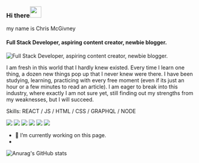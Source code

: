 ### Hi there<img src="https://raw.githubusercontent.com/MartinHeinz/MartinHeinz/master/wave.gif" width="30px">
my name is Chris McGivney
#### Full Stack Developer, aspiring content creator, newbie blogger.
![Full Stack Developer, aspiring content creator, newbie blogger.](https://i1.wp.com/linkedinheaders.com/wp-content/uploads/2018/02/sunset-ocean-header.jpg?resize=1024%2C256&ssl=1)

I am fresh in this world that I hardly knew existed. Every time I learn one thing, a dozen new things pop up that I never knew were there. I have been studying, learning, practicing with every free moment (even if its just an hour or a few minutes to read an article). I am eager to break into this industry, where exactly I am not sure yet, still finding out my strengths from my weaknesses, but I will succeed. 

Skills: REACT / JS / HTML / CSS / GRAPHQL / NODE

![](https://img.shields.io/badge/REACT-FUN-informational?style=flat&logo=React&logoColor=white&color=2bbc8a)
![](https://img.shields.io/badge/CSS-HARD-informational?style=flat&logo=CSS3&logoColor=yellow&color=2bbc8a)
![](https://img.shields.io/badge/JavaScript-MultiTool-informational?style=flat&logo=JavaScript&logoColor=white&color=2bbc8a)
![](https://img.shields.io/badge/Editor-VsCode-informational?style=flat&logo=vscode&logoColor=white&color=2bbc8a)
![](https://img.shields.io/badge/Shell-Bash-informational?style=flat&logo=bash&logoColor=white&color=2bbc8a)
![](https://img.shields.io/badge/Tools-PostgreSQL-informational?style=flat&logo=postgresql&logoColor=white&color=2bbc8a)

- 🔭 I’m currently working on this page.
-  
![Anurag's GitHub stats](https://github-readme-stats.vercel.app/api?username=CMcGivney&show_icons=true&theme=radical)





